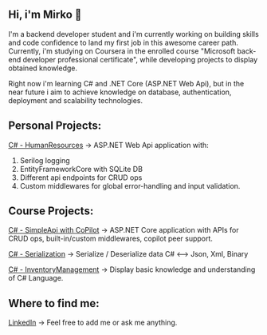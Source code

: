 ## Hi, i'm Mirko 👋

I'm a backend developer student and i'm currently working on building skills and code confidence to land my first job in this awesome career path.
Currently, i'm studying on Coursera in the enrolled course "Microsoft back-end developer professional certificate", while developing projects to display obtained knowledge.

Right now i'm learning C# and .NET Core (ASP.NET Web Api), but in the near future i aim to achieve knowledge on database, authentication, deployment and scalability technologies.

## Personal Projects:

[C# - HumanResources](https://github.com/mirkezi/HumanResources) -> ASP.NET Web Api application with:
1. Serilog logging
2. EntityFrameworkCore with SQLite DB
3. Different api endpoints for CRUD ops
4. Custom middlewares for global error-handling and input validation.

## Course Projects:

[C# - SimpleApi with CoPilot](https://github.com/mirkezi/SimpleAPIwithCopilot) -> ASP.NET Core application with APIs for CRUD ops, built-in/custom middlewares, copilot peer support.

[C# - Serialization](https://github.com/mirkezi/cSharpSerialization) -> Serialize / Deserialize data C# <--> Json, Xml, Binary 

[C# - InventoryManagement](https://github.com/mirkezi/InventoryManagementSystem) -> Display basic knowledge and understanding of C# Language.

## Where to find me:
[LinkedIn](https://www.linkedin.com/in/mirko-venali/) -> Feel free to add me or ask me anything. 


<!--
**mirkezi/mirkezi** is a ✨ _special_ ✨ repository because its `README.md` (this file) appears on your GitHub profile.

Here are some ideas to get you started:

- 🔭 I’m currently working on ...
- 🌱 I’m currently learning ...
- 👯 I’m looking to collaborate on ...
- 🤔 I’m looking for help with ...
- 💬 Ask me about ...
- 📫 How to reach me: ...
- 😄 Pronouns: ...
- ⚡ Fun fact: ...
-->
